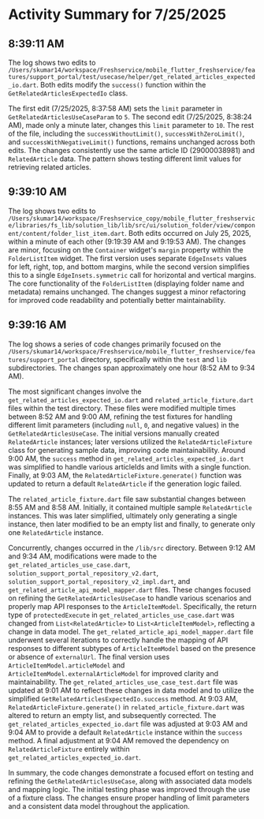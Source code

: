 # Activity Summary for 7/25/2025

## 8:39:11 AM
The log shows two edits to `/Users/skumar14/workspace/Freshservice/mobile_flutter_freshservice/features/support_portal/test/usecase/helper/get_related_articles_expected_io.dart`.  Both edits modify the `success()` function within the `GetRelatedArticlesExpectedIo` class.

The first edit (7/25/2025, 8:37:58 AM) sets the `limit` parameter in `GetRelatedArticlesUseCaseParam` to `5`. The second edit (7/25/2025, 8:38:24 AM), made only a minute later, changes this `limit` parameter to `10`.  The rest of the file, including the `successWithoutLimit()`, `successWithZeroLimit()`, and `successWithNegativeLimit()` functions, remains unchanged across both edits.  The changes consistently use the same article ID (29000038981) and  `RelatedArticle` data. The pattern shows testing different limit values for retrieving related articles.


## 9:39:10 AM
The log shows two edits to `/Users/skumar14/workspace/Freshservice_copy/mobile_flutter_freshservice/libraries/fs_lib/solution_lib/lib/src/ui/solution_folder/view/component/content/folder_list_item.dart`.  Both edits occurred on July 25, 2025, within a minute of each other (9:19:39 AM and 9:19:53 AM).  The changes are minor, focusing on the `Container` widget's `margin` property within the `FolderListItem` widget. The first version uses separate `EdgeInsets` values for left, right, top, and bottom margins, while the second version simplifies this to a single `EdgeInsets.symmetric` call for horizontal and vertical margins.  The core functionality of the `FolderListItem` (displaying folder name and metadata) remains unchanged.  The changes suggest a minor refactoring for improved code readability and potentially better maintainability.


## 9:39:16 AM
The log shows a series of code changes primarily focused on the `/Users/skumar14/workspace/Freshservice/mobile_flutter_freshservice/features/support_portal` directory, specifically within the `test` and `lib` subdirectories.  The changes span approximately one hour (8:52 AM to 9:34 AM).

The most significant changes involve the `get_related_articles_expected_io.dart` and `related_article_fixture.dart` files within the test directory.  These files were modified multiple times between 8:52 AM and 9:00 AM, refining the test fixtures for handling different limit parameters (including `null`, `0`, and negative values) in the `GetRelatedArticlesUseCase`.  The initial versions manually created `RelatedArticle` instances; later versions utilized the `RelatedArticleFixture` class for generating sample data, improving code maintainability.  Around 9:00 AM, the `success` method in `get_related_articles_expected_io.dart` was simplified to handle various articleIds and limits with a single function.  Finally, at 9:03 AM, the `RelatedArticleFixture.generate()` function was updated to return a default `RelatedArticle` if the generation logic failed.


The `related_article_fixture.dart` file saw substantial changes between 8:55 AM and 8:58 AM. Initially, it contained multiple sample `RelatedArticle` instances. This was later simplified, ultimately only generating a single instance, then later modified to be an empty list and finally, to generate only one  `RelatedArticle` instance.

Concurrently, changes occurred in the `/lib/src` directory.  Between 9:12 AM and 9:34 AM,  modifications were made to the `get_related_articles_use_case.dart`, `solution_support_portal_repository_v2.dart`, `solution_support_portal_repository_v2_impl.dart`, and `get_related_article_api_model_mapper.dart` files. These changes focused on refining the `GetRelatedArticlesUseCase` to handle various scenarios and properly map API responses to the `ArticleItemModel`. Specifically, the return type of `protectedExecute` in `get_related_articles_use_case.dart` was changed from `List<RelatedArticle>` to `List<ArticleItemModel>`, reflecting a change in data model.  The `get_related_article_api_model_mapper.dart` file underwent several iterations to correctly handle the mapping of API responses to different subtypes of `ArticleItemModel` based on the presence or absence of `externalUrl`. The final version uses `ArticleItemModel.articleModel` and `ArticleItemModel.externalArticleModel` for improved clarity and maintainability. The `get_related_articles_use_case_test.dart` file was updated at 9:01 AM to reflect these changes in data model and to utilize the simplified `GetRelatedArticlesExpectedIo.success` method.  At 9:03 AM,  `RelatedArticleFixture.generate()` in `related_article_fixture.dart` was altered to return an empty list, and subsequently corrected.  The `get_related_articles_expected_io.dart` file was adjusted at 9:03 AM and 9:04 AM to provide a default `RelatedArticle` instance within the `success` method.  A final adjustment at 9:04 AM removed the dependency on `RelatedArticleFixture` entirely within `get_related_articles_expected_io.dart`.


In summary, the code changes demonstrate a focused effort on testing and refining the `GetRelatedArticlesUseCase`, along with associated data models and mapping logic.  The initial testing phase was improved through the use of a fixture class. The changes ensure proper handling of limit parameters and a consistent data model throughout the application.
